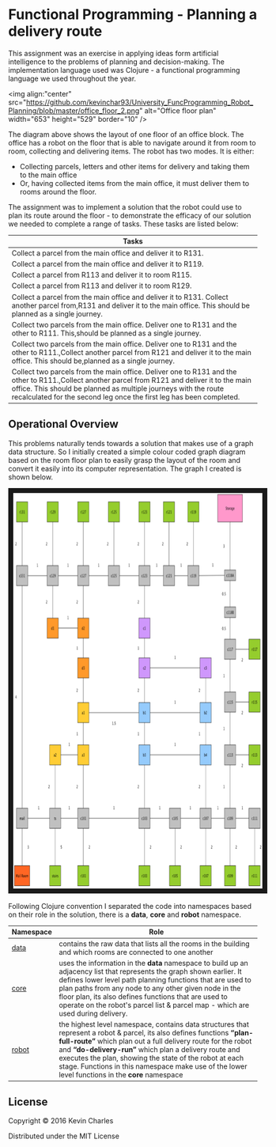 # Functional Programming - Planning a delivery route

This assignment was an exercise in applying ideas form artificial intelligence to the problems of planning and decision-making. The implementation language used was Clojure - a functional programming language we used throughout the year.

<img align:"center" src="https://github.com/kevinchar93/University_FuncProgramming_Robot_Planning/blob/master/office_floor_2.png" 
alt="Office floor plan" width="653" height="529" border="10" />

The diagram above shows the layout of one floor of an office block. The office has a robot on the floor that is able to navigate around it from room to room, collecting and delivering items. The robot has two modes. It is either:

* Collecting parcels, letters and other items for delivery and taking them to the main office 
* Or, having collected items from the main office, it must deliver them to rooms around the 
floor. 

The assignment was to implement a solution that the robot could use to plan its route around the floor - to demonstrate the efficacy of our solution we needed to complete a range of tasks. These tasks are listed below:

| Tasks                                                                                                                                                                                                                                                                                      |
|--------------------------------------------------------------------------------------------------------------------------------------------------------------------------------------------------------------------------------------------------------------------------------------------|
| Collect a parcel from the main office and deliver it to R131.                                                                                                                                                                                                                              |
| Collect a parcel from the main office and deliver it to R119.                                                                                                                                                                                                                              |
| Collect a parcel from R113 and deliver it to room R115.                                                                                                                                                                                                                                    |
| Collect a parcel from R113 and deliver it to room R129.                                                                                                                                                                                                                                    |
| Collect a parcel from the main office and deliver it to R131. Collect another parcel from,R131 and deliver it to the main office. This should be planned as a single journey.                                                                                                              |
| Collect two parcels from the main office. Deliver one to R131 and the other to R111. This,should be planned as a single journey.                                                                                                                                                           |
| Collect two parcels from the main office. Deliver one to R131 and the other to R111.,Collect another parcel from R121 and deliver it to the main office. This should be,planned as a single journey.                                                                                       |
| Collect two parcels from the main office. Deliver one to R131 and the other to R111.,Collect another parcel from R121 and deliver it to the main office. This should be planned as multiple journeys with the route recalculated for the second leg once the first leg has been completed. |

## Operational Overview

This problems naturally tends towards a solution that makes use of a graph data structure. So I initially created a simple colour coded graph diagram based on the room floor plan to easily grasp the layout of the room and convert it easily into its computer representation. The graph I created is shown below.


<img src="https://github.com/kevinchar93/University_FuncProgramming_Robot_Planning/blob/master/office_custom_graph.png" 
alt="Office floor plan" width="870" height="800" border="10" />

Following Clojure convention I separated the code into namespaces based on their role in the solution, there is a **data**, **core** and **robot** namespace.

| Namespace | Role                                                                                                                                                                                                                                                                                                                                                                                                  |
|-----------|-------------------------------------------------------------------------------------------------------------------------------------------------------------------------------------------------------------------------------------------------------------------------------------------------------------------------------------------------------------------------------------------------------|
| [data](https://github.com/kevinchar93/University_FuncProgramming_Robot_Planning/blob/master/src/fp_assignment2_robot_planning/data.clj)     | contains the raw data that lists all the rooms in the building and which rooms are connected to one another                                                                                                                                                                                                                                                                                           |
| [core](https://github.com/kevinchar93/University_FuncProgramming_Robot_Planning/blob/master/src/fp_assignment2_robot_planning/core.clj)      | uses the information in the **data** namespace to build up an adjacency list that represents the graph shown earlier. It defines lower level path planning functions that are used to plan paths from any node to any other given node in the floor plan, its also defines functions that are used to operate on the robot's parcel list & parcel map - which are used during delivery.                   |
| [robot](https://github.com/kevinchar93/University_FuncProgramming_Robot_Planning/blob/master/src/fp_assignment2_robot_planning/robot.clj)     | the highest level namespace, contains data structures that represent a robot & parcel, its also defines functions **“plan-full-route”** which plan out a full delivery route for the robot and **“do-delivery-run”** which plan a delivery route and executes the plan, showing the state of the robot at each stage. Functions in this namespace make use of the lower level functions in the **core** namespace |

## License

Copyright © 2016 Kevin Charles

Distributed under the MIT License
